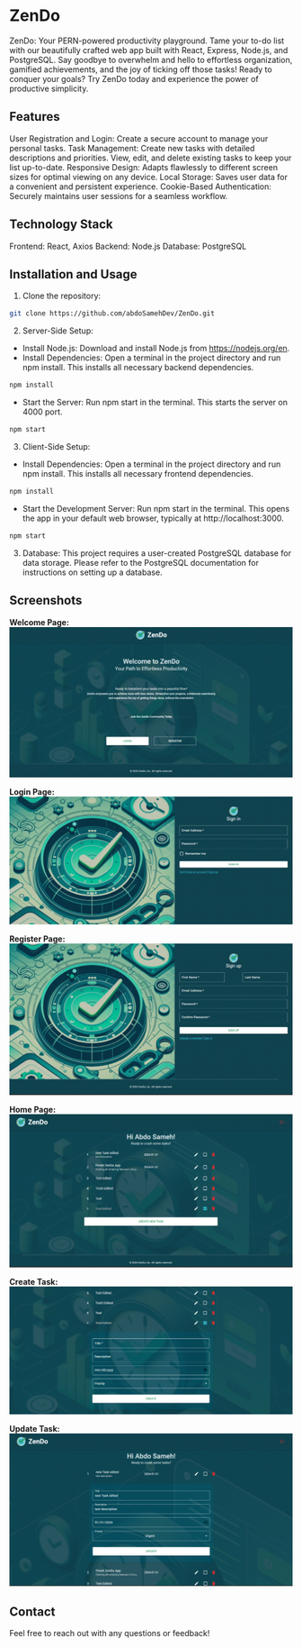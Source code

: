 # ZenDo

ZenDo: Your PERN-powered productivity playground. Tame your to-do list with our beautifully crafted web app built with React, Express, Node.js, and PostgreSQL. Say goodbye to overwhelm and hello to effortless organization, gamified achievements, and the joy of ticking off those tasks! Ready to conquer your goals? Try ZenDo today and experience the power of productive simplicity.

## Features

User Registration and Login: Create a secure account to manage your personal tasks.
Task Management:
Create new tasks with detailed descriptions and priorities.
View, edit, and delete existing tasks to keep your list up-to-date.
Responsive Design: Adapts flawlessly to different screen sizes for optimal viewing on any device.
Local Storage: Saves user data for a convenient and persistent experience.
Cookie-Based Authentication: Securely maintains user sessions for a seamless workflow.

## Technology Stack

Frontend: React, Axios
Backend: Node.js
Database: PostgreSQL

## Installation and Usage

1. Clone the repository:

```bash
git clone https://github.com/abdoSamehDev/ZenDo.git
```

2. Server-Side Setup:

- Install Node.js: Download and install Node.js from https://nodejs.org/en.
- Install Dependencies: Open a terminal in the project directory and run npm install. This installs all necessary backend dependencies.

```bash
npm install
```

- Start the Server: Run npm start in the terminal. This starts the server on 4000 port.

```bash
npm start
```

3. Client-Side Setup:

- Install Dependencies: Open a terminal in the project directory and run npm install. This installs all necessary frontend dependencies.

```bash
npm install
```

- Start the Development Server: Run npm start in the terminal. This opens the app in your default web browser, typically at http://localhost:3000.

```bash
npm start
```

3. Database: This project requires a user-created PostgreSQL database for data storage. Please refer to the PostgreSQL documentation for instructions on setting up a database.

## Screenshots

**Welcome Page:** ![ZenDo Welcome Page](assets/screenshots/welcome.png)

**Login Page:** ![ZenDo Login](assets/screenshots/login.png)

**Register Page:** ![ZenDo Register](assets/screenshots/register.png)

**Home Page:** ![ZenDo Home](assets/screenshots/home.png)

**Create Task:** ![ZenDo Create Task](assets/screenshots/create.png)

**Update Task:** ![ZenDo Update Task](assets/screenshots/update.png)

## Contact

Feel free to reach out with any questions or feedback!
